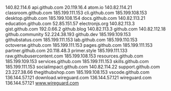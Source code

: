 140.82.114.6 api.github.com
20.119.16.4 atom.io
140.82.114.21 classroom.github.com
185.199.111.153 cli.github.com
185.199.108.153 desktop.github.com
185.199.108.154 docs.github.com
140.82.113.21 education.github.com
52.85.151.57 electronjs.org
140.82.113.3 gist.github.com
192.0.66.2 github.blog
140.82.113.3 github.com
140.82.112.18 github.community
52.224.38.193 github.dev
185.199.109.153 githubstatus.com
185.199.111.153 lab.github.com
185.199.110.153 octoverse.github.com
185.199.111.153 pages.github.com
185.199.111.153 partner.github.com
20.118.48.3 primer.style
185.199.111.133 raw.githubusercontent.com
185.199.108.153 resources.github.com
185.199.109.153 services.github.com
185.199.111.153 skills.github.com
185.199.111.153 socialimpact.github.com
140.82.114.22 support.github.com
23.227.38.66 thegithubshop.com
185.199.108.153 vscode.github.com
136.144.57.121 download.wireguard.com
136.144.57.121 wireguard.com
136.144.57.121 www.wireguard.com
